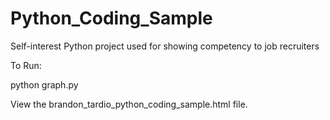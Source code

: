 # Python_Coding_Sample
Self-interest Python project used for showing competency to job recruiters


To Run:

python graph.py


View the brandon_tardio_python_coding_sample.html file.
